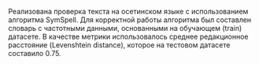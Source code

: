 Реализована проверка текста на осетинском языке с использованием алгоритма SymSpell.
Для корректной работы алгоритма был составлен словарь с частотными данными, основанными на обучающем (train) датасете.
В качестве метрики использовалось среднее редакционное расстояние (Levenshtein distance), которое на тестовом датасете составило 0.75.
